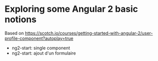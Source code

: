 # Exploring some Angular 2 basic notions

Based on https://scotch.io/courses/getting-started-with-angular-2/user-profile-component?autoplay=true

* ng2-start: single component
* ng2-start: ajout d'un formulaire
